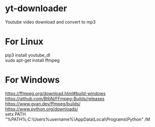 # yt-downloader
Youtube video download and convert to mp3

# For Linux
pip3 install youtube_dl <br/>
sudo apt-get install ffmpeg


# For Windows
https://ffmpeg.org/download.html#build-windows <br/>
https://github.com/BtbN/FFmpeg-Builds/releases  <br/>
https://www.gyan.dev/ffmpeg/builds/  <br/>
https://www.python.org/downloads/ <br />
setx PATH "%PATH%;C:\Users\%username%\AppData\Local\Programs\Python\" /M
